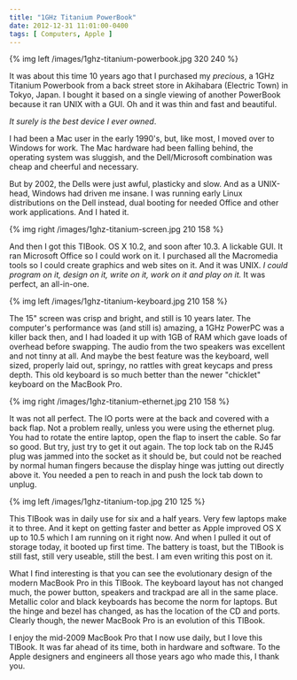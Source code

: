 ```yaml
---
title: "1GHz Titanium PowerBook"
date: 2012-12-31 11:01:00-0400
tags: [ Computers, Apple ]
---
```


{% img left /images/1ghz-titanium-powerbook.jpg 320 240 %}

It was about this time 10 years ago that I purchased my *precious*, a 1GHz Titanium Powerbook from a back street store in Akihabara (Electric Town) in Tokyo, Japan. I bought it based on a single viewing of another PowerBook because it ran UNIX with a GUI. Oh and it was thin and fast and beautiful.

*It surely is the best device I ever owned*.

I had been a Mac user in the early 1990's, but, like most, I moved over to Windows for work. The Mac hardware had been falling behind, the operating system was sluggish, and the Dell/Microsoft combination was cheap and cheerful and necessary.

But by 2002, the Dells were just awful, plasticky and slow. And as a UNIX-head, Windows had driven me insane. I was running early Linux distributions on the Dell instead, dual booting for needed Office and other work applications. And I hated it.

{% img right /images/1ghz-titanium-screen.jpg 210 158 %}

And then I got this TIBook. OS X 10.2, and soon after 10.3. A lickable GUI. It ran Microsoft Office so I could work on it. I purchased all the Macromedia tools so I could create graphics and web sites on it. And it was UNIX. *I could program on it, design on it, write on it, work on it and play on it.* It was perfect, an all-in-one.

{% img left /images/1ghz-titanium-keyboard.jpg 210 158 %}

The 15" screen was crisp and bright, and still is 10 years later. The computer's performance was (and still is) amazing, a 1GHz PowerPC was a killer back then, and I had loaded it up with 1GB of RAM which gave loads of overhead before swapping. The audio from the two speakers was excellent and not tinny at all. And maybe the best feature was the keyboard, well sized, properly laid out, springy, no rattles with great keycaps and press depth. This old keyboard is so much better than the newer "chicklet" keyboard on the MacBook Pro.

{% img right /images/1ghz-titanium-ethernet.jpg 210 158 %}

It was not all perfect. The IO ports were at the back and covered with a back flap. Not a problem really, unless you were using the ethernet plug. You had to rotate the entire laptop, open the flap to insert the cable. So far so good. But try, just try to get it out again. The top lock tab on the RJ45 plug was jammed into the socket as it should be, but could not be reached by normal human fingers because the display hinge was jutting out directly above it. You needed a pen to reach in and push the lock tab down to unplug.

{% img left /images/1ghz-titanium-top.jpg 210 125 %}

This TIBook was in daily use for six and a half years. Very few laptops make it to three. And it kept on getting faster and better as Apple improved OS X up to 10.5 which I am running on it right now. And when I pulled it out of storage today, it booted up first time. The battery is toast, but the TIBook is still fast, still very useable, still the best. I am even writing this post on it.

What I find interesting is that you can see the evolutionary design of the modern MacBook Pro in this TIBook. The keyboard layout has not changed much, the power button, speakers and trackpad are all in the same place. Metallic color and black keyboards has become the norm for laptops. But the hinge and bezel has changed, as has the location of the CD and ports. Clearly though, the newer MacBook Pro is an evolution of this TIBook.

I enjoy the mid-2009 MacBook Pro that I now use daily, but I love this TIBook. It was far ahead of its time, both in hardware and software. To the Apple designers and engineers all those years ago who made this, I thank you.
